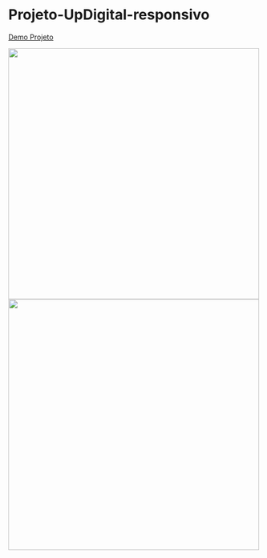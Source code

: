 # Projeto-UpDigital-responsivo

[Demo Projeto](https://updigital.netlify.app/)
<a href=""></a>
<div align="left">
  <img height="500em" src="./apresentaçao/cap1.png"/>
  <img height="500em" src="./apresentaçao/cap2.png">
</div>
